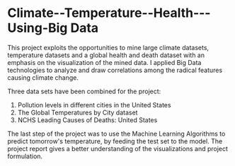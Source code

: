 # Climate--Temperature--Health---Using-Big Data

This project exploits the opportunities to mine large climate datasets, temperature datasets and a global
health and death dataset with an emphasis on the visualization of the mined data. I applied Big Data
technologies to analyze and draw correlations among the radical features causing climate change. 

Three data sets have been combined for the project:
1. Pollution levels in different cities in the United States
2. The Global Temperatures by City dataset
3. NCHS Leading Causes of Deaths: United States

The last step of the project was to use the Machine Learning Algorithms to predict tomorrow's temperature, by feeding the test set to the model. The project report gives a better understanding of the visualizations and project formulation.
